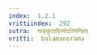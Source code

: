 ```yaml
---
index:  1.2.1
vrittiindex:  292
sutra:  गाङ्कुटादिभ्योऽञ्णिन्ङित्
vritti:  balamanorama 
---
```




